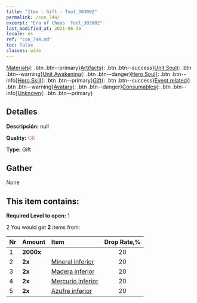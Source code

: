 ```yaml
---
title: "Item - Gift - Tool_303002"
permalink: /con_744/
excerpt: "Era of Chaos  Tool_303002"
last_modified_at: 2021-06-30
locale: es
ref: "con_744.md"
toc: false
classes: wide
---
```

 [Materials](/ItemsES/){: .btn .btn--primary}[Artifacts](/ItemsES/Artifacts/){: .btn .btn--success}[Unit Soul](/ItemsES/UnitSoul/){: .btn .btn--warning}[Unit Awakening](/ItemsES/UnitAwakening/){: .btn .btn--danger}[Hero Soul](/ItemsES/HeroSoul/){: .btn .btn--info}[Hero Skill](/ItemsES/HeroSkill/){: .btn .btn--primary}[Gift](/ItemsES/Gift/){: .btn .btn--success}[Event related](/ItemsES/Events/){: .btn .btn--warning}[Avatars](/ItemsES/Avatars/){: .btn .btn--danger}[Consumables](/ItemsES/Consumables/){: .btn .btn--info}[Unknown](/ItemsES/Unknown/){: .btn .btn--primary}

## Detalles
 **Descripción:** null

 **Quality:** <span style="color: #DA70D6">OK</span>

 **Type:** Gift

## Gather

  None

## This item contains:

 **Required Level to open:** 1

 2 You would get **2** items  from:

  | Nr | Amount |     Item    | Drop Rate,% |
  |:---|:-------|:------------|:---------:|
  | 1 |  **2000x** | <i class="fas fa-coins"/> | 20 | 
  | 2 |  **2x** | [Mineral inferior](/ItemsES/mat_1/) | 20 | 
  | 3 |  **2x** | [Madera inferior](/ItemsES/mat_1/) | 20 | 
  | 4 |  **2x** | [Mercurio inferior](/ItemsES/mat_2/) | 20 | 
  | 5 |  **2x** | [Azufre inferior](/ItemsES/mat_3/) | 20 | 
